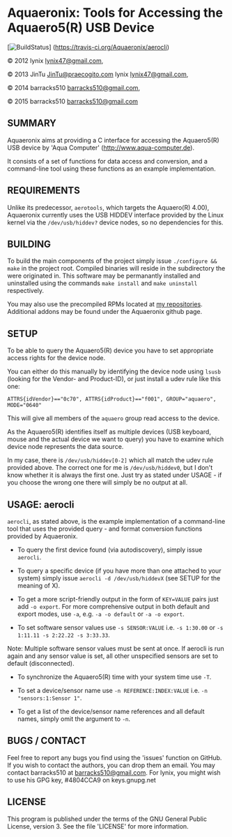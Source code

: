 Aquaeronix: Tools for Accessing the Aquaero5(R) USB Device
==========================================================

[![BuildStatus](https://travis-ci.org/Aquaeronix/aerocli.svg?branch=stable)]
(https://travis-ci.org/Aquaeronix/aerocli)

&copy; 2012 lynix <lynix47@gmail.com>, 

&copy; 2013 JinTu <JinTu@praecogito.com> lynix <lynix47@gmail.com>, 

&copy; 2014 barracks510 <barracks510@gmail.com>, 

&copy; 2015 barracks510 <barracks510@gmail.com>
 

SUMMARY 
---------------- 
Aquaeronix aims at providing a C interface for accessing the Aquaero5(R) USB
device by 'Aqua Computer' (http://www.aqua-computer.de).

It consists of a set of functions for data access and conversion, and a
command-line tool using these functions as an example implementation.


REQUIREMENTS 
---------------- 
Unlike its predecessor, `aerotools`, which targets the Aquaero(R) 4.00),
Aquaeronix currently uses the USB HIDDEV interface provided by the Linux kernel
via the `/dev/usb/hiddev?` device nodes, so no dependencies for this.


BUILDING 
---------------- 
To build the main components of the project simply issue `./configure && make`
in the project root. Compiled binaries will reside in the subdirectory the were
originated in.  This software may be permanantly installed and uninstalled using
the commands `make install` and `make uninstall` respectively. 

You may also use the precompiled RPMs located at [my
repositories](http://unintel.tk). Additional addons may be found under the
Aquaeronix github page.


SETUP 
---------------- 
To be able to query the Aquaero5(R) device you have to set appropriate access
rights for the device node.

You can either do this manually by identifying the device node using `lsusb`
(looking for the Vendor- and Product-ID), or just install a udev rule like this
one:

`ATTRS{idVendor}=="0c70", ATTRS{idProduct}=="f001", GROUP="aquaero",
MODE="0640"`

This will give all members of the `aquaero` group read access to the device.

As the Aquaero5(R) identifies itself as multiple devices (USB keyboard, mouse
and the actual device we want to query) you have to examine which device node
represents the data source.

In my case, there is `/dev/usb/hiddev[0-2]` which all match the udev rule
provided above. The correct one for me is `/dev/usb/hiddev0`, but I don't know
whether it is always the first one. Just try as stated under USAGE - if you
choose the wrong one there will simply be no output at all.


USAGE: aerocli 
---------------- 
`aerocli`, as stated above, is the example implementation of a command-line tool
that uses the provided query - and format conversion functions provided by
Aquaeronix.

 - To query the first device found (via autodiscovery), simply issue `aerocli`.

 - To query a specific device (if you have more than one attached to your
     system) simply issue `aerocli -d /dev/usb/hiddevX` (see SETUP for the
     meaning of X).

 - To get a more script-friendly output in the form of `KEY=VALUE` pairs just
     add `-o export`. For more comprehensive output in both default and export
     modes, use `-a`, e.g. `-a -o default` or `-a -o export`.

 - To set software sensor values use `-s SENSOR:VALUE` i.e. `-s 1:30.00` or `-s
     1:11.11 -s 2:22.22 -s 3:33.33`.

Note: Multiple software sensor values must be sent at once. If aerocli is run
again and any sensor value is set, all other unspecified sensors are set to
default (disconnected).

 - To synchronize the Aquaero5(R) time with your system time use `-T`.

 - To set a device/sensor name use `-n REFERENCE:INDEX:VALUE` i.e. `-n
     "sensors:1:Sensor 1"`.

 - To get a list of the device/sensor name references and all default names,
     simply omit the argument to `-n`.
  

BUGS / CONTACT 
---------------- 
Feel free to report any bugs you find using the 'issues' function on GitHub. If
you wish to contact the authors, you can drop them an email. You may contact
barracks510 at barracks510@gmail.com. For lynix, you might wish to use his GPG
key, #4804CCA9 on keys.gnupg.net


LICENSE 
---------------- 
This program is published under the terms of the GNU General Public License,
version 3. See the file 'LICENSE' for more information.

